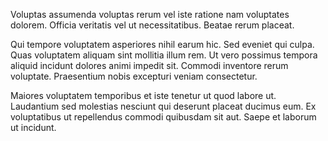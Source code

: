 Voluptas assumenda voluptas rerum vel iste ratione nam voluptates dolorem. Officia veritatis vel ut necessitatibus. Beatae rerum placeat.
 Qui tempore voluptatem asperiores nihil earum hic. Sed eveniet qui culpa. Quas voluptatem aliquam sint mollitia illum rem. Ut vero possimus tempora aliquid incidunt dolores animi impedit sit. Commodi inventore rerum voluptate. Praesentium nobis excepturi veniam consectetur.
 Maiores voluptatem temporibus et iste tenetur ut quod labore ut. Laudantium sed molestias nesciunt qui deserunt placeat ducimus eum. Ex voluptatibus ut repellendus commodi quibusdam sit aut. Saepe et laborum ut incidunt.